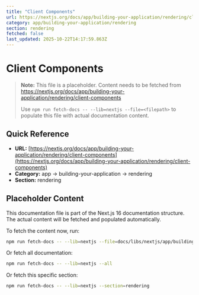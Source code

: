 ```yaml
---
title: "Client Components"
url: https://nextjs.org/docs/app/building-your-application/rendering/client-components
category: app/building-your-application/rendering
section: rendering
fetched: false
last_updated: 2025-10-22T14:17:59.863Z
---
```


# Client Components

> **Note:** This file is a placeholder. Content needs to be fetched from https://nextjs.org/docs/app/building-your-application/rendering/client-components
>
> Use `npm run fetch-docs -- --lib=nextjs --file=<filepath>` to populate this file with actual documentation content.

## Quick Reference

- **URL:** [https://nextjs.org/docs/app/building-your-application/rendering/client-components](https://nextjs.org/docs/app/building-your-application/rendering/client-components)
- **Category:** app → building-your-application → rendering
- **Section:** rendering

## Placeholder Content

This documentation file is part of the Next.js 16 documentation structure.
The actual content will be fetched and populated automatically.

To fetch the content now, run:

```bash
npm run fetch-docs -- --lib=nextjs --file=docs/libs/nextjs/app/building-your-application/rendering/client-components.md
```

Or fetch all documentation:

```bash
npm run fetch-docs -- --lib=nextjs --all
```

Or fetch this specific section:

```bash
npm run fetch-docs -- --lib=nextjs --section=rendering
```
